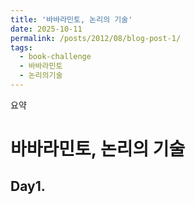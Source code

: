 ```yaml
---
title: '바바라민토, 논리의 기술'
date: 2025-10-11
permalink: /posts/2012/08/blog-post-1/
tags:
  - book-challenge
  - 바바라민토
  - 논리의기술
---
```


요약

# 바바라민토, 논리의 기술

## Day1. 
